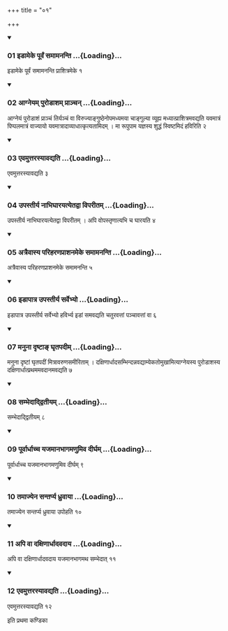 +++
title = "०१"

+++

<div class="js_include" includetitle="true" newlevelforh1="3" unfilled="" url="/vedAH_yajuH/taittirIyam/sUtram/ApastambaH/shrautam/vishvAsa-prastutiH/03/01/01_iDAmeke_pUrvaM_samAmananti.md">
<details open><summary><h3>01 इडामेके पूर्वं समामनन्ति ...{Loading}...</h3></summary>

इडामेके पूर्वं समामनन्ति प्राशित्रमेके १
</details>
</div>

<div class="js_include collapsed" newlevelforh1="4" title="सर्वाष् टीकाः" url="/vedAH_yajuH/taittirIyam/sUtram/ApastambaH/shrautam/sarvASh_TIkAH/03/01/01_iDAmeke_pUrvaM_samAmananti.md"> </div>



<div class="js_include collapsed" newlevelforh1="4" title="मूलम्" url="/vedAH_yajuH/taittirIyam/sUtram/ApastambaH/shrautam/mUlam/03/01/01_iDAmeke_pUrvaM_samAmananti.md"> </div>


<div class="js_include" includetitle="true" newlevelforh1="3" unfilled="" url="/vedAH_yajuH/taittirIyam/sUtram/ApastambaH/shrautam/vishvAsa-prastutiH/03/01/02_Agneyam_puroDAsham_prAnchan.md">
<details open><summary><h3>02 आग्नेयम् पुरोडाशम् प्राञ्चन् ...{Loading}...</h3></summary>

आग्नेयं पुरोडाशं प्राञ्चं तिर्यञ्चं वा विरुज्याङ्गुष्ठेनोपमध्यमया चाङ्गुल्या व्यूह्य मध्यात्प्राशित्रमवद्यति यवमात्रं पिप्पलमात्रं वाज्यायो यवमात्रादाव्याधात्कृत्यतामिदम् । मा रूपुपाम यज्ञस्य शुद्धं स्विष्टमिदं हविरिति २
</details>
</div>

<div class="js_include collapsed" newlevelforh1="4" title="सर्वाष् टीकाः" url="/vedAH_yajuH/taittirIyam/sUtram/ApastambaH/shrautam/sarvASh_TIkAH/03/01/02_Agneyam_puroDAsham_prAnchan.md"> </div>



<div class="js_include collapsed" newlevelforh1="4" title="मूलम्" url="/vedAH_yajuH/taittirIyam/sUtram/ApastambaH/shrautam/mUlam/03/01/02_Agneyam_puroDAsham_prAnchan.md"> </div>


<div class="js_include" includetitle="true" newlevelforh1="3" unfilled="" url="/vedAH_yajuH/taittirIyam/sUtram/ApastambaH/shrautam/vishvAsa-prastutiH/03/01/03_evamuttarasyAvadyati.md">
<details open><summary><h3>03 एवमुत्तरस्यावद्यति ...{Loading}...</h3></summary>

एवमुत्तरस्यावद्यति ३
</details>
</div>

<div class="js_include collapsed" newlevelforh1="4" title="सर्वाष् टीकाः" url="/vedAH_yajuH/taittirIyam/sUtram/ApastambaH/shrautam/sarvASh_TIkAH/03/01/03_evamuttarasyAvadyati.md"> </div>



<div class="js_include collapsed" newlevelforh1="4" title="मूलम्" url="/vedAH_yajuH/taittirIyam/sUtram/ApastambaH/shrautam/mUlam/03/01/03_evamuttarasyAvadyati.md"> </div>


<div class="js_include" includetitle="true" newlevelforh1="3" unfilled="" url="/vedAH_yajuH/taittirIyam/sUtram/ApastambaH/shrautam/vishvAsa-prastutiH/03/01/04_upastIrya_nAbhighArayatyetadvA_viparItam.md">
<details open><summary><h3>04 उपस्तीर्य नाभिघारयत्येतद्वा विपरीतम् ...{Loading}...</h3></summary>

उपस्तीर्य नाभिघारयत्येतद्वा विपरीतम् । अपि वोपस्तृणात्यभि च घारयति ४
</details>
</div>

<div class="js_include collapsed" newlevelforh1="4" title="सर्वाष् टीकाः" url="/vedAH_yajuH/taittirIyam/sUtram/ApastambaH/shrautam/sarvASh_TIkAH/03/01/04_upastIrya_nAbhighArayatyetadvA_viparItam.md"> </div>



<div class="js_include collapsed" newlevelforh1="4" title="मूलम्" url="/vedAH_yajuH/taittirIyam/sUtram/ApastambaH/shrautam/mUlam/03/01/04_upastIrya_nAbhighArayatyetadvA_viparItam.md"> </div>


<div class="js_include" includetitle="true" newlevelforh1="3" unfilled="" url="/vedAH_yajuH/taittirIyam/sUtram/ApastambaH/shrautam/vishvAsa-prastutiH/03/01/05_atraivAsya_pariharaNaprAshanameke_samAmananti.md">
<details open><summary><h3>05 अत्रैवास्य परिहरणप्राशनमेके समामनन्ति ...{Loading}...</h3></summary>

अत्रैवास्य परिहरणप्राशनमेके समामनन्ति ५
</details>
</div>

<div class="js_include collapsed" newlevelforh1="4" title="सर्वाष् टीकाः" url="/vedAH_yajuH/taittirIyam/sUtram/ApastambaH/shrautam/sarvASh_TIkAH/03/01/05_atraivAsya_pariharaNaprAshanameke_samAmananti.md"> </div>



<div class="js_include collapsed" newlevelforh1="4" title="मूलम्" url="/vedAH_yajuH/taittirIyam/sUtram/ApastambaH/shrautam/mUlam/03/01/05_atraivAsya_pariharaNaprAshanameke_samAmananti.md"> </div>


<div class="js_include" includetitle="true" newlevelforh1="3" unfilled="" url="/vedAH_yajuH/taittirIyam/sUtram/ApastambaH/shrautam/vishvAsa-prastutiH/03/01/06_iDApAtra_upastIrya_sarvebhyo.md">
<details open><summary><h3>06 इडापात्र उपस्तीर्य सर्वेभ्यो ...{Loading}...</h3></summary>

इडापात्र उपस्तीर्य सर्वेभ्यो हविर्भ्य इडां समवद्यति चतुरवत्तां पञ्चावत्तां वा ६
</details>
</div>

<div class="js_include collapsed" newlevelforh1="4" title="सर्वाष् टीकाः" url="/vedAH_yajuH/taittirIyam/sUtram/ApastambaH/shrautam/sarvASh_TIkAH/03/01/06_iDApAtra_upastIrya_sarvebhyo.md"> </div>



<div class="js_include collapsed" newlevelforh1="4" title="मूलम्" url="/vedAH_yajuH/taittirIyam/sUtram/ApastambaH/shrautam/mUlam/03/01/06_iDApAtra_upastIrya_sarvebhyo.md"> </div>


<div class="js_include" includetitle="true" newlevelforh1="3" unfilled="" url="/vedAH_yajuH/taittirIyam/sUtram/ApastambaH/shrautam/vishvAsa-prastutiH/03/01/07_manunA_dRShTA~N_ghRtapadIm.md">
<details open><summary><h3>07 मनुना दृष्टाङ् घृतपदीम् ...{Loading}...</h3></summary>

मनुना दृष्टां घृतपदीं मित्रावरुणसमीरिताम् । दक्षिणार्धादसम्भिन्दन्नवद्याम्येकतोमुखामित्याग्नेयस्य पुरोडाशस्य दक्षिणार्धात्प्रथममवदानमवद्यति ७
</details>
</div>

<div class="js_include collapsed" newlevelforh1="4" title="सर्वाष् टीकाः" url="/vedAH_yajuH/taittirIyam/sUtram/ApastambaH/shrautam/sarvASh_TIkAH/03/01/07_manunA_dRShTA~N_ghRtapadIm.md"> </div>



<div class="js_include collapsed" newlevelforh1="4" title="मूलम्" url="/vedAH_yajuH/taittirIyam/sUtram/ApastambaH/shrautam/mUlam/03/01/07_manunA_dRShTA~N_ghRtapadIm.md"> </div>


<div class="js_include" includetitle="true" newlevelforh1="3" unfilled="" url="/vedAH_yajuH/taittirIyam/sUtram/ApastambaH/shrautam/vishvAsa-prastutiH/03/01/08_sambhedAddvitIyam.md">
<details open><summary><h3>08 सम्भेदाद्द्वितीयम् ...{Loading}...</h3></summary>

सम्भेदाद्द्वितीयम् ८
</details>
</div>

<div class="js_include collapsed" newlevelforh1="4" title="सर्वाष् टीकाः" url="/vedAH_yajuH/taittirIyam/sUtram/ApastambaH/shrautam/sarvASh_TIkAH/03/01/08_sambhedAddvitIyam.md"> </div>



<div class="js_include collapsed" newlevelforh1="4" title="मूलम्" url="/vedAH_yajuH/taittirIyam/sUtram/ApastambaH/shrautam/mUlam/03/01/08_sambhedAddvitIyam.md"> </div>


<div class="js_include" includetitle="true" newlevelforh1="3" unfilled="" url="/vedAH_yajuH/taittirIyam/sUtram/ApastambaH/shrautam/vishvAsa-prastutiH/03/01/09_pUrvArdhAchcha_yajamAnabhAgamaNumiva_dIrgham.md">
<details open><summary><h3>09 पूर्वार्धाच्च यजमानभागमणुमिव दीर्घम् ...{Loading}...</h3></summary>

पूर्वार्धाच्च यजमानभागमणुमिव दीर्घम् ९
</details>
</div>

<div class="js_include collapsed" newlevelforh1="4" title="सर्वाष् टीकाः" url="/vedAH_yajuH/taittirIyam/sUtram/ApastambaH/shrautam/sarvASh_TIkAH/03/01/09_pUrvArdhAchcha_yajamAnabhAgamaNumiva_dIrgham.md"> </div>



<div class="js_include collapsed" newlevelforh1="4" title="मूलम्" url="/vedAH_yajuH/taittirIyam/sUtram/ApastambaH/shrautam/mUlam/03/01/09_pUrvArdhAchcha_yajamAnabhAgamaNumiva_dIrgham.md"> </div>


<div class="js_include" includetitle="true" newlevelforh1="3" unfilled="" url="/vedAH_yajuH/taittirIyam/sUtram/ApastambaH/shrautam/vishvAsa-prastutiH/03/01/10_tamAjyena_santarpya_dhruvAyA.md">
<details open><summary><h3>10 तमाज्येन सन्तर्प्य ध्रुवाया ...{Loading}...</h3></summary>

तमाज्येन सन्तर्प्य ध्रुवाया उपोहति १०
</details>
</div>

<div class="js_include collapsed" newlevelforh1="4" title="सर्वाष् टीकाः" url="/vedAH_yajuH/taittirIyam/sUtram/ApastambaH/shrautam/sarvASh_TIkAH/03/01/10_tamAjyena_santarpya_dhruvAyA.md"> </div>



<div class="js_include collapsed" newlevelforh1="4" title="मूलम्" url="/vedAH_yajuH/taittirIyam/sUtram/ApastambaH/shrautam/mUlam/03/01/10_tamAjyena_santarpya_dhruvAyA.md"> </div>


<div class="js_include" includetitle="true" newlevelforh1="3" unfilled="" url="/vedAH_yajuH/taittirIyam/sUtram/ApastambaH/shrautam/vishvAsa-prastutiH/03/01/11_api_vA_daxiNArdhAdavadAya.md">
<details open><summary><h3>11 अपि वा दक्षिणार्धादवदाय ...{Loading}...</h3></summary>

अपि वा दक्षिणार्धादवदाय यजमानभागमथ सम्भेदात् ११
</details>
</div>

<div class="js_include collapsed" newlevelforh1="4" title="सर्वाष् टीकाः" url="/vedAH_yajuH/taittirIyam/sUtram/ApastambaH/shrautam/sarvASh_TIkAH/03/01/11_api_vA_daxiNArdhAdavadAya.md"> </div>



<div class="js_include collapsed" newlevelforh1="4" title="मूलम्" url="/vedAH_yajuH/taittirIyam/sUtram/ApastambaH/shrautam/mUlam/03/01/11_api_vA_daxiNArdhAdavadAya.md"> </div>


<div class="js_include" includetitle="true" newlevelforh1="3" unfilled="" url="/vedAH_yajuH/taittirIyam/sUtram/ApastambaH/shrautam/vishvAsa-prastutiH/03/01/12_evamuttarasyAvadyati.md">
<details open><summary><h3>12 एवमुत्तरस्यावद्यति ...{Loading}...</h3></summary>

एवमुत्तरस्यावद्यति १२
</details>
</div>

<div class="js_include collapsed" newlevelforh1="4" title="सर्वाष् टीकाः" url="/vedAH_yajuH/taittirIyam/sUtram/ApastambaH/shrautam/sarvASh_TIkAH/03/01/12_evamuttarasyAvadyati.md"> </div>



<div class="js_include collapsed" newlevelforh1="4" title="मूलम्" url="/vedAH_yajuH/taittirIyam/sUtram/ApastambaH/shrautam/mUlam/03/01/12_evamuttarasyAvadyati.md"> </div>





  
इति प्रथमा कण्डिका 
